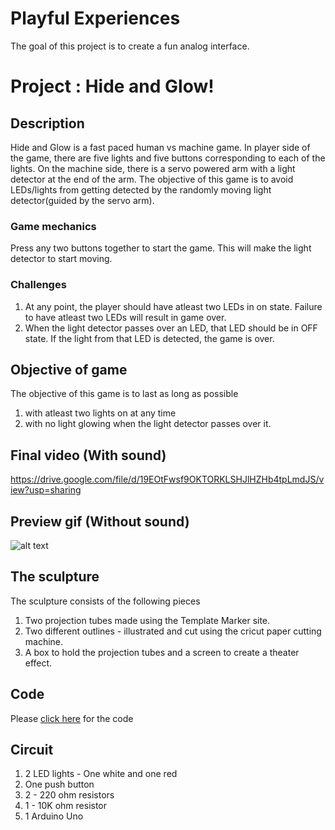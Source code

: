 # Playful Experiences
The goal of this project is to create a fun analog interface. 

# Project : Hide and Glow!

## Description
Hide and Glow is a fast paced human vs machine game. In player side of the game, there are five lights and five buttons corresponding to each of the lights. On the machine side, there is a servo powered arm with a light detector at the end of the arm. 
The objective of this game is to avoid LEDs/lights from getting detected by the randomly moving light detector(guided by the servo arm). 

### Game mechanics
Press any two buttons together to start the game. This will make the light detector to start moving.

### Challenges
1. At any point, the player should have atleast two LEDs in on state. Failure to have atleast two LEDs will result in game over.
2. When the light detector passes over an LED, that LED should be in OFF state. If the light from that LED is detected, the game is over. 

## Objective of game
The objective of this game is to last as long as possible 
1. with atleast two lights on at any time
2. with no light glowing when the light detector passes over it.

## Final video (With sound)
https://drive.google.com/file/d/19EOtFwsf9OKTORKLSHJlHZHb4tpLmdJS/view?usp=sharing

## Preview gif (Without sound)
![alt text](https://github.com/manouj/physicalComputing/blob/master/Arduino/PlayfulExperiences/final.gif "FinalGif")


## The sculpture
The sculpture consists of the following pieces
1. Two projection tubes made using the Template Marker site. 
2. Two different outlines - illustrated and cut using the cricut paper cutting machine.
3. A box to hold the projection tubes and a screen to create a theater effect.

## Code
Please [click here](https://github.com/manouj/physicalComputing/blob/master/Arduino/horrorEmotion/mylightsculpture.ino) for the code

## Circuit
1. 2 LED lights - One white and one red
2. One push button
3. 2 - 220 ohm resistors
4. 1 - 10K ohm resistor
5. 1 Arduino Uno
